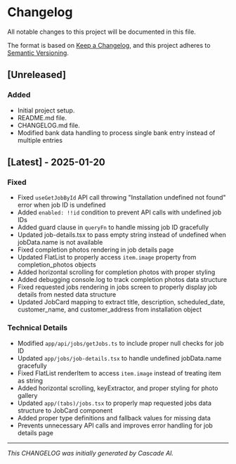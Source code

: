 # Changelog

All notable changes to this project will be documented in this file.

The format is based on [Keep a Changelog](https://keepachangelog.com/en/1.0.0/),
and this project adheres to [Semantic Versioning](https://semver.org/spec/v2.0.0.html).

## [Unreleased]

### Added
- Initial project setup.
- README.md file.
- CHANGELOG.md file.
- Modified bank data handling to process single bank entry instead of multiple entries

## [Latest] - 2025-01-20

### Fixed
- Fixed `useGetJobById` API call throwing "Installation undefined not found" error when job ID is undefined
- Added `enabled: !!id` condition to prevent API calls with undefined job IDs
- Added guard clause in `queryFn` to handle missing job ID gracefully
- Updated job-details.tsx to pass empty string instead of undefined when jobData.name is not available
- Fixed completion photos rendering in job details page
- Updated FlatList to properly access `item.image` property from completion_photos objects
- Added horizontal scrolling for completion photos with proper styling
- Added debugging console.log to track completion photos data structure
- Fixed requested jobs rendering in jobs screen to properly display job details from nested data structure
- Updated JobCard mapping to extract title, description, scheduled_date, customer_name, and customer_address from installation object

### Technical Details
- Modified `app/api/jobs/getJobs.ts` to include proper null checks for job ID
- Updated `app/jobs/job-details.tsx` to handle undefined jobData.name gracefully
- Fixed FlatList renderItem to access `item.image` instead of treating item as string
- Added horizontal scrolling, keyExtractor, and proper styling for photo gallery
- Updated `app/(tabs)/jobs.tsx` to properly map requested jobs data structure to JobCard component
- Added proper type definitions and fallback values for missing data
- Prevents unnecessary API calls and improves error handling for job details page

---

*This CHANGELOG was initially generated by Cascade AI.*
